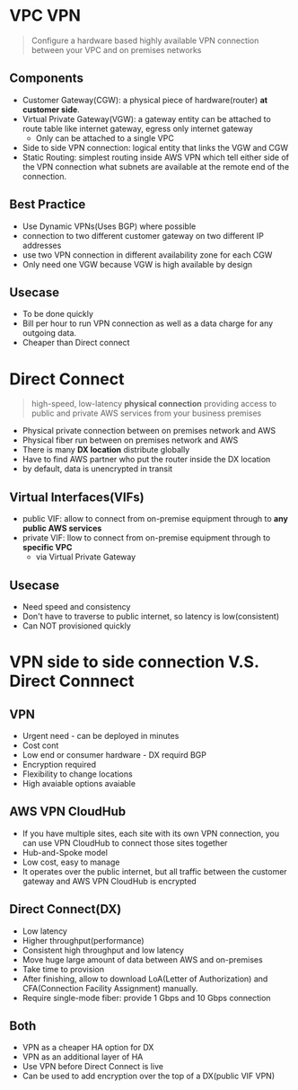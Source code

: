 # VPC VPN
> Configure a hardware based highly available VPN connection between your VPC and on premises networks

## Components
* Customer Gateway(CGW): a physical piece of hardware(router) **at customer side**.
* Virtual Private Gateway(VGW): a gateway entity can be attached to route table like internet gateway, egress only internet gateway
  * Only can be attached to a single VPC
* Side to side VPN connection: logical entity that links the VGW and CGW
* Static Routing: simplest routing inside AWS VPN which tell either side of the VPN connection what subnets are available at the remote end of the connection.

## Best Practice
* Use Dynamic VPNs(Uses BGP) where possible
* connection to two different customer gateway on two different IP addresses
* use two VPN connection in different availability zone for each CGW
* Only need one VGW because VGW is high available by design

## Usecase
* To be done quickly
* Bill per hour to run VPN connection as well as a data charge for any outgoing data.
* Cheaper than Direct connect

# Direct Connect
> high-speed, low-latency **physical connection** providing access to public and private AWS services from your business premises

* Physical private connection between on premises network and AWS
* Physical fiber run between on premises network and AWS
* There is many **DX location** distribute globally
* Have to find AWS partner who put the router inside the DX location
* by default, data is unencrypted in transit

## Virtual Interfaces(VIFs)
* public VIF: allow to connect from on-premise equipment through to **any public AWS services**
* private VIF: llow to connect from on-premise equipment through to **specific VPC**
  * via Virtual Private Gateway

## Usecase
* Need speed and consistency
* Don't have to traverse to public internet, so latency is low(consistent)
* Can NOT provisioned quickly

# VPN side to side connection V.S. Direct Connnect
## VPN
* Urgent need - can be deployed in minutes
* Cost cont
* Low end or consumer hardware - DX requird BGP
* Encryption required
* Flexibility to change locations
* High avaiable options avaiable

## AWS VPN CloudHub
* If you have multiple sites, each site with its own VPN connection, you can use VPN CloudHub to connect those sites together
* Hub-and-Spoke model
* Low cost, easy to manage
* It operates over the public internet, but all traffic between the customer gateway and AWS VPN CloudHub is encrypted

## Direct Connect(DX)
* Low latency
* Higher throughput(performance)
* Consistent high throughput and low latency
* Move huge large amount of data between AWS and on-premises
* Take time to provision
* After finishing, allow to download LoA(Letter of Authorization) and CFA(Connection Facility Assignment) manually.
* Require single-mode fiber: provide 1 Gbps and 10 Gbps connection

## Both
* VPN as a cheaper HA option for DX
* VPN as an additional layer of HA
* Use VPN before Direct Connect is live
* Can be used to add encryption over the top of a DX(public VIF VPN)